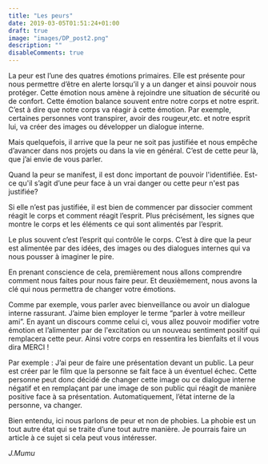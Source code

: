 ```yaml
---
title: "Les peurs"
date: 2019-03-05T01:51:24+01:00
draft: true
image: "images/DP_post2.png"
description: ""
disableComments: true
---
```


La peur est l’une des quatres émotions primaires. Elle est présente pour nous permettre d’être en alerte lorsqu’il y a un danger et ainsi pouvoir nous protéger. Cette émotion nous amène à rejoindre une situation de sécurité ou de confort. 
Cette émotion balance souvent entre notre corps et notre esprit. C’est à dire que notre corps va réagir à cette émotion. Par exemple, certaines personnes vont transpirer, avoir des rougeur,etc. et notre esprit lui, va créer des images ou développer un dialogue interne.


Mais quelquefois, il arrive que la peur ne soit pas justifiée et nous empêche d’avancer dans nos projets ou dans la vie en général. C’est de cette peur là, que j’ai envie de vous parler.

 Quand la peur se manifest, il est donc important de pouvoir l'identifiée. Est-ce qu'il s’agit d’une peur face à un vrai danger ou cette peur n'est pas justifiée?

Si elle n’est pas justifiée, il est bien de commencer par dissocier comment réagit le corps et comment réagit l’esprit. Plus précisément, les signes que montre le corps et les éléments ce qui sont alimentés par l’esprit. 

Le plus souvent c’est l’esprit qui contrôle le corps. C’est à dire que la peur est alimentée par des idées, des images ou des dialogues internes qui va nous pousser à imaginer le pire. 

En prenant conscience de cela, premièrement nous allons comprendre comment nous faites pour nous faire peur. Et deuxièmement, nous avons la clé qui nous permettra de changer votre émotions. 

Comme par exemple, vous parler avec bienveillance ou avoir un dialogue interne rassurant. 
J’aime bien employer le terme “parler à votre meilleur ami”. En ayant un discours comme celui ci, vous allez pouvoir modifier votre émotion et l’alimenter par de l'excitation ou un nouveau sentiment positif qui remplacera cette peur.
Ainsi votre corps en ressentira les bienfaits et il vous dira MERCI !

Par exemple : 
J’ai peur de faire une présentation devant un public. 
La peur est créer par le film que la personne se fait face à un éventuel échec.
Cette personne peut donc décidé de changer cette image ou ce dialogue interne négatif et en remplaçant par une image de son public qui réagit de manière positive face à sa présentation. Automatiquement, l’état interne de la personne, va changer.

Bien entendu, ici nous parlons de peur et non de phobies. La phobie est un tout autre état qui se traite d’une tout autre manière. Je pourrais faire un article à ce sujet si cela peut vous intéresser.

*J.Mumu*
